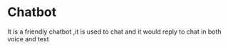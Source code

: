 # Chatbot
It is a friendly chatbot ,it is used to chat and it would reply to chat in both voice and text
